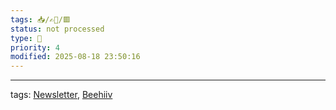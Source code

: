 ```yaml
---
tags: 📥️/✍🏻/🟥
status: not processed
type: 🌈
priority: 4
modified: 2025-08-18 23:50:16
---
```




---
tags: [Newsletter](newsletter), [Beehiiv](beehiiv)